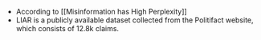 ---
---
- According to [[Misinformation has High Perplexity]]
- LIAR is a publicly available dataset collected from the Politifact website, which consists of 12.8k claims.
